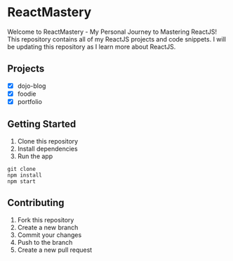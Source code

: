 # ReactMastery
Welcome to ReactMastery - My Personal Journey to Mastering ReactJS! This repository contains all of my ReactJS projects and code snippets. I will be updating this repository as I learn more about ReactJS.

## Projects
- [x] dojo-blog
- [x] foodie
- [x] portfolio

## Getting Started
1. Clone this repository
2. Install dependencies
3. Run the app
```
git clone
npm install
npm start
```

## Contributing
1. Fork this repository
2. Create a new branch
3. Commit your changes
4. Push to the branch
5. Create a new pull request